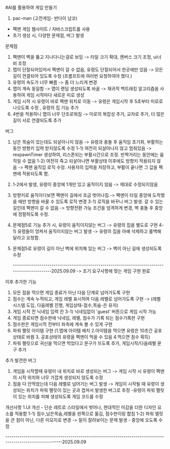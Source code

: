 #AI를 활용하여 게임 만들기

1. pac-man (고전게임- 반다이 남코) <br>
-  팩맨 게임 웹사이트 / 자바스크립트를 사용  <br>
-  초기 생성 시, 다양한 문제점, 버그 발생  <br>

문제점 
1. 팩맨이 벽을 뚫고 지나다니는걸로 보임 -> 타일 크기 확대, 캔버스 크기 조정, ui너비 조정
2. 맵이 단절되어있어서 팩맨이 갈 수 없음, 유령도 단절되어서 한곳에만 있음 -> 모든 길이 연결되어 있도록 수정 (프롬프트에 여러번 요청하여야 했다.)
3. 유령의 속도가 너무 빠름 -> 좀 더 느리게 변경
4. 맵이 계속 동일함 -> 맵이 랜덤 생성되도록 바꿈 -> 재귀적 백트래킹 알고리즘을 사용하여 게임 시작마다 새로운 미로 생성
5. 게임 시작 시 유령이 바로 팩맨 위치로 이동 -> 유령은 게임시작 후 5초부터 미로로 나오도록 수정 , 유령의 집 기능 추가
6. 4번을 적용하니 맵이 너무 단조로워짐 -> 미로의 복잡성 추가, 교차로 추가, 더 많은 길이 서로 연결되도록 추가
   
버그
1. 남은 목숨이 있는데도 되살아나지 않음 -> 유령과 충돌 후 움직임 초기화, 부활하는 동안 방향키 입력 받지않도록 수정
   1-1) 여전히 되살아나지 않고 멈춰있음 -> respawnTimer 생성하여, 리스폰되는 부활시간으로 조정. 반짝거리는 동안에는 움직일 수 없음
   1-2) 여전히 죽고 되살아나면 부활상태 이후에도 방향키 적용되지 않음 -> 팩맨 움직임 로직 수정. 사용자의 입력을 저장하고, 부활이 끝나면 그 값을 팩맨에 적용되도록 함.
2. 1-2에서 발생, 유령이 중앙에 1개만 있고 움직이지 않음 -> 제대로 수정되지않음
3. 방향키로 움직이다보면 팩맨이 길에서 조금 벗어나짐.-> 팩맨이 타일 중앙에 도착했을 때만 방향을 바꿀 수 있도록 로직 변경
   3-1) 로직을 바꾸니 버그 발생. 갈 수 있는 길인데 팩맨이 갈 수 없음 -> 방향전환 가능 조건을 엄격하게 변경, 벽 충돌 후 중앙에 정렬하도록 수정.
4. 문제점5로 기능 추가 시, 유령이 움직이지않는 버그 -> 유령의 집을 별도로 구현
   4-1) 유령들이 엉켜서 움직이지않는 버그 발생 -> 유령의 집을 아예 삭제하고 롤백해달라고 요청함.
6. 문제점5로 유령이 길이 아닌 벽에 위치해 있는 버그 -> 벽이 아닌 길에 생성되도록 수정

   ---------------------------------------------------------------------------------------------2025.09.09
   -> 초기 요구사항에 맞는 게임 구현 완료

이후 추가한 기능
1. 모든 점을 먹으면 게임 종료가 아닌 다음 단계로 넘어가도록 구현
2. 점수는 계속 누적되고, 게임 레벨 표시하여 다음 레벨로 넘어가도록 구현
-> (레벨 시스템 도입, 다음레벨 진행, 게임상태-점수,목숨-은 유지)
3. 게임 시작 전 닉네임 입력 칸
   3-1) 닉네임없이 'guest' 버튼으로 게임 시작 가능
4. 게임 종료되면 점수판에 닉네임, 레벨, 점수가 기록 되는 점수기록판 구현
5. 점수판은 게임시작 전부터 좌측에 계속 볼 수 있게 구현
6. 파워 펠릿 아이템 구현 (1.맵에 아이템 배치 2.아이템을 먹으면 유령은 10초간 공포상태로 바뀜 3. 공포상태의 유령을 팩맨이 먹을 수 있음 4.먹으면 점수 획득)
7. 파워 펠릿으로 귀신을 먹으면 먹었다고 문구가 뜨도록 추가, 게임시작/다음레벨 문구 추가

추가 발견한 버그
1. 게임을 시작할때 유령이 내 위치로 바로 생성되는 버그 -> 게임 시작 시 유령이 팩맨의 시작 위치와 너무 가깝게 생성되지 않도록 수정
2.  점을 다 안먹었는데 다음 레벨로 넘어가는 버그 발생 ->  게임이 시작될 때 유령이 생성되는 위치가 파워 펠릿이 있는 곳과 겹쳐서 발생한 버그로 추정 -유령이 파워 펠릿이 있는 위치를 피해 생성되도록 게임 코드를 수정

개선사항
1.UI 개선 - 단순 레트로 스타일에서 벗어나, 현대적인 미감을 더한 디자인 요소를 적용함
 1-1) 점수,남은목숨,레벨을 왼쪽으로 옮김, 점수판이랑 합침
 1-2) 파워 엘릿을 큰 점이 아닌, 다른 이모지로 변경 -> 밑이 잘려보이는 문제 발생 - 중앙에 오도록 수정
 
----------------------------------------------------------------------------------------------------------2025.09.09
